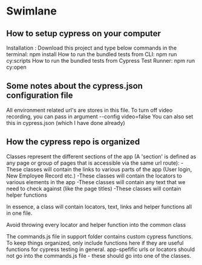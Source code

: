 # Swimlane

How to setup cypress on your computer
--------------------------------------
Installation :
Download this project and type below commands in the terminal:
npm install
How to run the bundled tests from CLI:
npm run cy:scripts
How to run the bundled tests from Cypress Test Runner:
npm run cy:open

Some notes about the cypress.json configuration file
-----------------------------------------------------
All environment related url's are stores in this file.
To turn off video recording, you can pass in argument --config video=false 
You can also set this in cypress.json (which I have done already)

How the cypress repo is organized
---------------------------------
Classes represent the different sections of the app (A 'section' is defined as any page or group of pages that is accessible via the same url route):
-These classes will contain the links to various parts of the app (User login, New Employee Record etc.)
-These classes will contain the locators to various elements in the app
-These classes will contain any text that we need to check against (like the page titles)
-These classes will contain helper functions

In essence, a class will contain locators, text, links and helper functions all in one file. 

Avoid throwing every locator and helper function into the common class

The commands.js file in support folder contains custom cypress functions. To keep things organized, only include functions here if they are useful functions for 
cypress testing in general. 
app-spefific urls or locators should not go into the commands.js file - these should go into one of the classes. 

